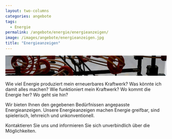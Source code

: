 ```yaml
---
layout: two-columns
categories: angebote
tags:
  - Energie
permalink: /angebote/energie/energieanzeigen/
image: /images/angebote/energieanzeigen.jpg
title: "Energieanzeigen"
---
```

<img class="angebot-top-wide" title="Energieanzeigen" src="/images/angebote/energieanzeigen_sub.jpg">

Wie viel Energie produziert mein erneuerbares Kraftwerk? Was könnte ich damit alles machen? Wie funktioniert mein Kraftwerk? Wo kommt die Energie her? Wo geht sie hin?

Wir bieten Ihnen den gegebenen Bedürfnissen angepasste Energieanzeigen. Unsere Energieanzeigen machen Energie greifbar, sind spielerisch, lehrreich und unkonventionell.

Kontaktieren Sie uns und informieren Sie sich unverbindlich über die Möglichkeiten.
